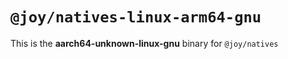 # `@joy/natives-linux-arm64-gnu`

This is the **aarch64-unknown-linux-gnu** binary for `@joy/natives`
